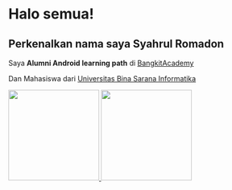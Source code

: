 Halo semua! 
==
Perkenalkan nama saya **Syahrul Romadon**
--
Saya **Alumni Android learning path** di [BangkitAcademy](https://www.bangkit.com)

Dan Mahasiswa dari [Universitas Bina Sarana Informatika](https://www.bsi.ac.id/ubsi/index.js)

<p align="left">
<a href="https://github.com/syahrulromadon12">
  <img height="180em" src="https://github-readme-stats-eight-theta.vercel.app/api?username=syahrulromadon12&show_icons=true&theme=algolia&include_all_commits=true&count_private=true"/>
  <img height="180em" src="https://github-readme-stats-eight-theta.vercel.app/api/top-langs/?username=syahrulromadon12&layout=compact&langs_count=8&theme=algolia"/>
</a>
</p>
